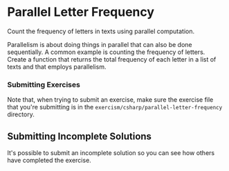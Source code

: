 # Parallel Letter Frequency

Count the frequency of letters in texts using parallel computation.

Parallelism is about doing things in parallel that can also be done
sequentially. A common example is counting the frequency of letters.
Create a function that returns the total frequency of each letter in a
list of texts and that employs parallelism.

### Submitting Exercises

Note that, when trying to submit an exercise, make sure the exercise file that you're submitting is in the `exercism/csharp/parallel-letter-frequency` directory.

## Submitting Incomplete Solutions
It's possible to submit an incomplete solution so you can see how others have completed the exercise.
